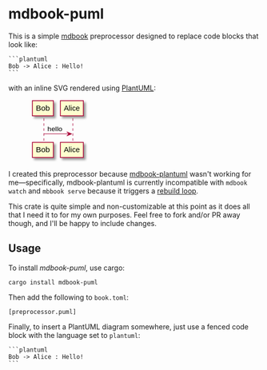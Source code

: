 # mdbook-puml

This is a simple [mdbook](https://crates.io/crates/mdbook) preprocessor designed to replace code blocks that look like:

    ```plantuml
    Bob -> Alice : Hello!
    ```

with an inline SVG rendered using [PlantUML](https://plantuml.com/):

<figure><svg xmlns="http://www.w3.org/2000/svg" xmlns:xlink="http://www.w3.org/1999/xlink" contentscripttype="application/ecmascript" contentstyletype="text/css" height="127px" preserveAspectRatio="none" style="width:121px;height:127px;" version="1.1" viewBox="0 0 121 127" width="121px" zoomAndPan="magnify"><defs><filter height="300%" id="fl1wk7hnho7ch" width="300%" x="-1" y="-1"><feGaussianBlur result="blurOut" stdDeviation="2.0"></feGaussianBlur><feColorMatrix in="blurOut" result="blurOut2" type="matrix" values="0 0 0 0 0 0 0 0 0 0 0 0 0 0 0 0 0 0 .4 0"></feColorMatrix><feOffset dx="4.0" dy="4.0" in="blurOut2" result="blurOut3"></feOffset><feBlend in="SourceGraphic" in2="blurOut3" mode="normal"></feBlend></filter></defs><g><line style="stroke: #A80036; stroke-width: 1.0; stroke-dasharray: 5.0,5.0;" x1="31" x2="31" y1="38.2969" y2="87.4297"></line><line style="stroke: #A80036; stroke-width: 1.0; stroke-dasharray: 5.0,5.0;" x1="89" x2="89" y1="38.2969" y2="87.4297"></line><rect fill="#FEFECE" filter="url(#fl1wk7hnho7ch)" height="30.2969" style="stroke: #A80036; stroke-width: 1.5;" width="42" x="8" y="3"></rect><text fill="#000000" font-family="sans-serif" font-size="14" lengthAdjust="spacingAndGlyphs" textLength="28" x="15" y="22.9951">Bob</text><rect fill="#FEFECE" filter="url(#fl1wk7hnho7ch)" height="30.2969" style="stroke: #A80036; stroke-width: 1.5;" width="42" x="8" y="86.4297"></rect><text fill="#000000" font-family="sans-serif" font-size="14" lengthAdjust="spacingAndGlyphs" textLength="28" x="15" y="106.4248">Bob</text><rect fill="#FEFECE" filter="url(#fl1wk7hnho7ch)" height="30.2969" style="stroke: #A80036; stroke-width: 1.5;" width="46" x="64" y="3"></rect><text fill="#000000" font-family="sans-serif" font-size="14" lengthAdjust="spacingAndGlyphs" textLength="32" x="71" y="22.9951">Alice</text><rect fill="#FEFECE" filter="url(#fl1wk7hnho7ch)" height="30.2969" style="stroke: #A80036; stroke-width: 1.5;" width="46" x="64" y="86.4297"></rect><text fill="#000000" font-family="sans-serif" font-size="14" lengthAdjust="spacingAndGlyphs" textLength="32" x="71" y="106.4248">Alice</text><polygon fill="#A80036" points="77,65.4297,87,69.4297,77,73.4297,81,69.4297" style="stroke: #A80036; stroke-width: 1.0;"></polygon><line style="stroke: #A80036; stroke-width: 1.0;" x1="31" x2="83" y1="69.4297" y2="69.4297"></line><text fill="#000000" font-family="sans-serif" font-size="13" lengthAdjust="spacingAndGlyphs" textLength="30" x="38" y="64.3638">hello</text></g></svg></figure>

I created this preprocessor because [mdbook-plantuml](https://crates.io/crates/mdbook-plantuml) wasn't working for me—specifically, mdbook-plantuml is currently incompatible with `mdbook watch` and `mbbook serve` because it triggers a [rebuild loop](https://github.com/sytsereitsma/mdbook-plantuml/issues/17).

This crate is quite simple and non-customizable at this point as it does all that I need it to for my own purposes. Feel free to fork and/or PR away though, and I'll be happy to include changes.

## Usage

To install _mdbook-puml_, use cargo:

```
cargo install mdbook-puml
```

Then add the following to `book.toml`:

```
[preprocessor.puml]
```

Finally, to insert a PlantUML diagram somewhere, just use a fenced code block with the language set to `plantuml`:

    ```plantuml
    Bob -> Alice : Hello!
    ```

